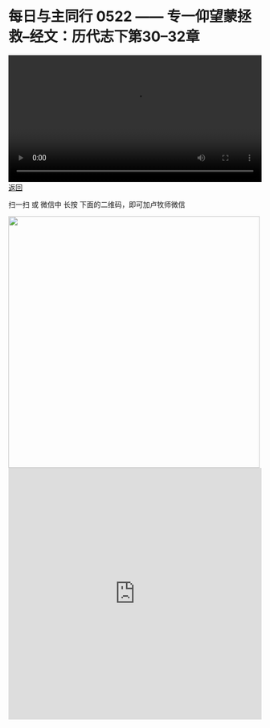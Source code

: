 # 每日与主同行 0522 —— 专一仰望蒙拯救–经文：历代志下第30–32章

<video width='100%' controls src='https://go2024.simai.life/api?redirect=https://r2.savefamily.net/@pastorpaulqiankunlu618/R9D5L8Qg5EU.mp4?metric=PastorLu%26keyword=webpage%26type=video%26bot=26%26to=webpage'></video>
<a href='../daily.html'> 返回 </a>
<p>扫一扫 或 微信中 长按 下面的二维码，即可加卢牧师微信</p>
<img src='https://r2.savefamily.net/OVagt1.JPG' width='500px' />



<iframe width="100%" height="500" src="https://www.youtube.com/embed/R9D5L8Qg5EU?si=zz5OCgHQvyW71w8c&amp;controls=0" title="YouTube video player" frameborder="0" allow="accelerometer; autoplay; clipboard-write; encrypted-media; gyroscope; picture-in-picture; web-share" referrerpolicy="strict-origin-when-cross-origin" allowfullscreen></iframe>